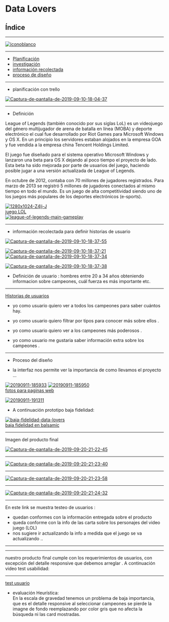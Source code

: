 # **Data Lovers**

## **Índice**



***
<a href="https://imgbb.com/"><img src="https://i.ibb.co/4fFpc2b/iconoblanco.png" alt="iconoblanco" border="0"></a> 



***




* [Planificación](#planificación)
* [investigación](#investigación)
* [información recolectada](#información)
* [proceso de diseño](#proceso)

***

* planificación con trello

<a href="https://ibb.co/vs0NJ2p"><img src="https://i.ibb.co/PTq25BK/Captura-de-pantalla-de-2019-09-10-18-04-37.png" alt="Captura-de-pantalla-de-2019-09-10-18-04-37" border="0"></a>

***

* Definición

League of Legends
(también conocido por sus siglas LoL) es un videojuego del género multijugador de arena de batalla en línea (MOBA) y deporte electrónico el cual fue desarrollado por Riot Games para Microsoft Windows y OS X. En un principio los servidores estaban alojados en la empresa GOA y fue vendida a la empresa china Tencent Holdings Limited.

El juego fue diseñado para el sistema operativo Microsoft Windows y lanzaron una beta para OS X dejando al poco tiempo el proyecto de lado. Esta beta ha sido mejorada por parte de usuarios del juego, haciendo posible jugar a una versión actualizada de League of Legends.

En octubre de 2012, contaba con 70 millones de jugadores registrados. Para marzo de 2013 se registró 5 millones de jugadores conectados al mismo tiempo en todo el mundo. Es un juego de alta competitividad siendo uno de los juegos más populares de los deportes electrónicos (e-sports).


<a href="https://ibb.co/VSX6rg4"><img src="https://i.ibb.co/SnqSWtC/1280x1024-Z4lj-J.png" alt="1280x1024-Z4lj-J" border="0"></a><br /><a target='_blank' href='https://es.imgbb.com/'>juego LOL</a><br />
<a href="https://ibb.co/XzxQR6n"><img src="https://i.ibb.co/qRYSQhH/league-of-legends-main-gameplay.jpg" alt="league-of-legends-main-gameplay" border="0"></a>

***
* información recolectada para definir historias de usuario

<a href="https://ibb.co/Xjc41Kq"><img src="https://i.ibb.co/jbn5mQS/Captura-de-pantalla-de-2019-09-10-18-37-55.png" alt="Captura-de-pantalla-de-2019-09-10-18-37-55" border="0"></a>

<a href="https://ibb.co/WDnqWwn"><img src="https://i.ibb.co/Fs6NbM6/Captura-de-pantalla-de-2019-09-10-18-37-21.png" alt="Captura-de-pantalla-de-2019-09-10-18-37-21" border="0"></a>
<a href="https://ibb.co/HXjLvtj"><img src="https://i.ibb.co/XVqfB7q/Captura-de-pantalla-de-2019-09-10-18-37-34.png" alt="Captura-de-pantalla-de-2019-09-10-18-37-34" border="0"></a>

<a href="https://ibb.co/BzX2gHg"><img src="https://i.ibb.co/w09hKZK/Captura-de-pantalla-de-2019-09-10-18-37-38.png" alt="Captura-de-pantalla-de-2019-09-10-18-37-38" border="0"></a>


* Definición de usuario :
hombres entre 20 a 34 años 
obteniendo informacion sobre campeones, cuál fuerza es más importante etc.

***
[Historias de usuarios](#Historias)

* yo como usuario quiero ver a todos los campeones para saber cuántos hay.

* yo como usuario quiero filtrar por tipos para conocer más sobre ellos .

* yo como usuario quiero ver a los campeones más poderosos .

* yo como usuario me gustaria saber información extra sobre los campeones .

***

* Proceso del diseño


* la interfaz nos permite ver la importancia de como llevamos el proyecto ...

<a href="https://ibb.co/0t5XKZM"><img src="https://i.ibb.co/2NJ6SPt/20190911-185933.jpg" alt="20190911-185933" border="0"></a>
<a href="https://ibb.co/N2nVQCm"><img src="https://i.ibb.co/v4vwgqQ/20190911-185950.jpg" alt="20190911-185950" border="0"></a><br /><a target='_blank' href='https://es.imgbb.com/'>fotos para paginas web</a><br />

<a href="https://ibb.co/M8X6WSV"><img src="https://i.ibb.co/Xyw8NLs/20190911-191311.jpg" alt="20190911-191311" border="0"></a>

* A continuación prototipo baja fidelidad:

<a href="https://ibb.co/4FKdbyw"><img src="https://i.ibb.co/D1zpBXP/baja-fidelidad-data-lovers.png" alt="baja-fidelidad-data-lovers" border="0"></a><br /><a target='_blank' href='https://es.imgbb.com/'>baja fidelidad en balsamic</a><br />


***

Imagen del producto final



<a href="https://ibb.co/5Lnbf41"><img src="https://i.ibb.co/jDWn1f8/Captura-de-pantalla-de-2019-09-20-21-22-45.png" alt="Captura-de-pantalla-de-2019-09-20-21-22-45" border="0"></a>
***

<a href="https://ibb.co/FJYZs1h"><img src="https://i.ibb.co/ZKg4Hrf/Captura-de-pantalla-de-2019-09-20-21-23-40.png" alt="Captura-de-pantalla-de-2019-09-20-21-23-40" border="0"></a>
***
<a href="https://ibb.co/YpCsPMM"><img src="https://i.ibb.co/72fmj55/Captura-de-pantalla-de-2019-09-20-21-23-58.png" alt="Captura-de-pantalla-de-2019-09-20-21-23-58" border="0"></a>

***

<a href="https://ibb.co/xM2zKch"><img src="https://i.ibb.co/WcHBNdn/Captura-de-pantalla-de-2019-09-20-21-24-32.png" alt="Captura-de-pantalla-de-2019-09-20-21-24-32" border="0"></a>

***

En este link se muestra testeo de usuarios :

* quedan conformes con la información entregada sobre el producto
* queda conforme con la info de las carta sobre los personajes del video juego (LOL)
* nos sugiere ir actualizando la info a medida que el juego se va actualizando .. 


***

***

nuestro producto final cumple con los requerimientos de usuarios, con excepción del detalle responsive que debemos arreglar . A continuación video test usabilidad:

***

[test usuario](https://youtu.be/nxMHO0O83As)

* evaluación Heurística:  
En la escala de gravedad tenemos un problema de baja importancia, que es el detalle responsive al seleccionar campeones se pierde la imagne de fondo reemplazando por color gris que no afecta la búsqueda ni las card mostradas.
